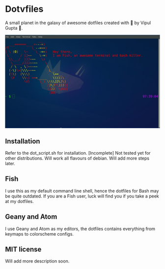 # Dotvfiles
A small planet in the galaxy of awesome dotfiles created with :sparkling_heart: by Vipul Gupta :hatching_chick:. 

<img src= assets_repo/aa.jpeg align="center">


## Installation
Refer to the dot_script.sh for installation. [Incomplete] 
Not tested yet for other distributions. Will work all flavours of debian. 
Will add more steps later.

## Fish 
I use this as my default command line shell, hence the dotfiles for Bash may be quite outdated. 
If you are a Fish user, luck will find you if you take a peek at my dotfiles. 

## Geany and Atom
I use Geany and Atom as my editors, the dotfiles contains everything from keymaps to colorscheme configs. 

## MIT license

Will add more description soon. 


